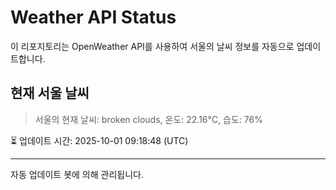 
# Weather API Status

이 리포지토리는 OpenWeather API를 사용하여 서울의 날씨 정보를 자동으로 업데이트합니다.

## 현재 서울 날씨
> 서울의 현재 날씨: broken clouds, 온도: 22.16°C, 습도: 76%

⏳ 업데이트 시간: 2025-10-01 09:18:48 (UTC)

---
자동 업데이트 봇에 의해 관리됩니다.
